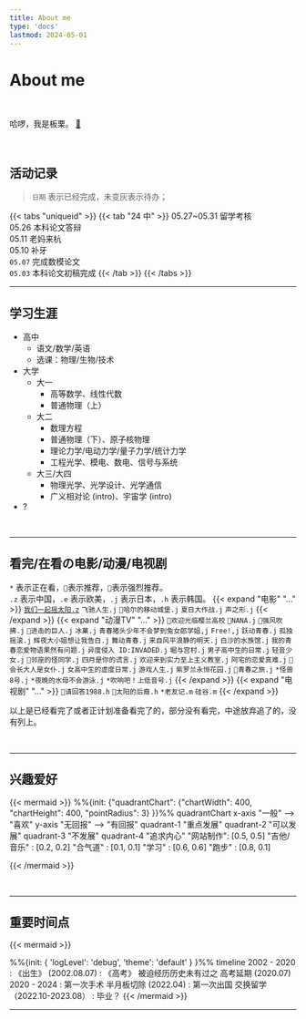 ```yaml
---
title: About me
type: 'docs'
lastmod: 2024-05-01
---
```


# About me

<br>


哈啰，我是板栗。 [📓](../diary)


<br>


## 活动记录



> `日期` 表示已经完成，未变灰表示待办；<br>

{{< tabs "uniqueid" >}}
{{< tab "24 中" >}} 
05.27~05.31 留学考核<br>
05.26 本科论文答辩 <br>
05.11 老妈来杭 <br>
05.10 补牙 <br>
`05.07` 完成数模论文<br>
`05.03` 本科论文初稿完成
{{< /tab >}}
{{< /tabs >}}


---

## 学习生涯

- 高中
  - 语文/数学/英语
  - 选课：物理/生物/技术
- 大学
  - 大一
    - 高等数学、线性代数
    - 普通物理（上）
  - 大二
    - 数理方程
    - 普通物理（下）、原子核物理 
    - 理论力学/电动力学/量子力学/统计力学
    - 工程光学、模电、数电、信号与系统
  - 大三/大四
    - 物理光学、光学设计、光学通信
    - 广义相对论 (intro)、宇宙学 (intro)
- ?
<br>

---

## 看完/在看の电影/动漫/电视剧
`*` 表示正在看，`🔸`表示推荐，`🔶`表示强烈推荐。<br>
`.z` 表示中国，`.e` 表示欧美，`.j` 表示日本，`.h` 表示韩国。
{{< expand "电影" "..." >}}
[`我们一起摇太阳.z`](../posts/y24-4-womenyiqiyaotaiyang) `飞驰人生.j` `🔶哈尔的移动城堡.j` `夏日大作战.j` `声之形.j`
{{< /expand >}}
{{< expand "动漫TV" "..." >}}
`🔶欢迎光临樱兰高校` `🔸NANA.j` `🔸强风吹拂.j` `🔶进击的巨人.j` `冰菓.j` `青春猪头少年不会梦到兔女郎学姐,j` `Free!,j` `跃动青春.j` `孤独摇滚.j` `辉夜大小姐想让我告白.j` `舞动青春.j` `来自风平浪静的明天.j` `白沙的水族馆.j` `我的青春恋爱物语果然有问题.j` `异度侵入 ID:INVADED.j` `堀与宫村.j` `男子高中生的日常.j` `轻音少女.j` `🔸邻座的怪同学.j` `四月是你的谎言.j` `欢迎来到实力至上主义教室.j` `阿宅的恋爱真难.j` `🔶会长大人是女仆.j` `女高中生的虚度日常.j` `游戏人生.j` `紫罗兰永恒花园.j` `🔶青春之旅.j`
`*怪兽8号.j` `*夜晚的水母不会游泳.j` `*吹响吧！上低音号.j` 
{{< /expand >}}
{{< expand "电视剧" "..." >}}
`🔶请回答1988.h` `🔸太阳的后裔.h` `*老友记.m` `硅谷.m`
{{< /expand >}}

以上是已经看完了或者正计划准备看完了的，部分没有看完，中途放弃追了的，没有列上。

<br>

---

## 兴趣爱好

{{< mermaid >}}
%%{init: {"quadrantChart": {"chartWidth": 400, "chartHeight": 400, "pointRadius": 3} }}%%
quadrantChart
  x-axis "一般" --> "喜欢"
  y-axis "无回报" --> "有回报"
    quadrant-1 "重点发展"
    quadrant-2 "可以发展"
    quadrant-3 "不发展"
    quadrant-4 "追求内心"
    "网站制作": [0.5, 0.5]
    "吉他/音乐" : [0.2, 0.2] 
    "合气道" : [0.1, 0.1]
    "学习" : [0.6, 0.6]
    "跑步" : [0.8, 0.1]

{{< /mermaid >}}

<br>

---

## 重要时间点

{{< mermaid >}}

%%{init: { 'logLevel': 'debug', 'theme': 'default' } }%%
    timeline
          2002 - 2020 : 《出生》 (2002.08.07)
                    : 《高考》 被迫经历历史未有过之 高考延期  (2020.07)
          2020 - 2024 : 第一次手术 半月板切除 (2022.04)
                    : 第一次出国 交换留学  （2022.10-2023.08）
                    : 毕业？
{{< /mermaid >}}

---


